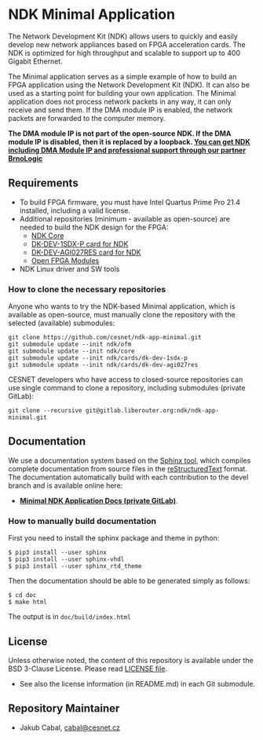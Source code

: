 # NDK Minimal Application

The Network Development Kit (NDK) allows users to quickly and easily develop new network appliances based on FPGA acceleration cards. The NDK is optimized for high throughput and scalable to support up to 400 Gigabit Ethernet.
 
The Minimal application serves as a simple example of how to build an FPGA application using the Network Development Kit (NDK). It can also be used as a starting point for building your own application. The Minimal application does not process network packets in any way, it can only receive and send them. If the DMA module IP is enabled, the network packets are forwarded to the computer memory.

**The DMA module IP is not part of the open-source NDK. If the DMA module IP is disabled, then it is replaced by a loopback. [You can get NDK including DMA Module IP and professional support through our partner BrnoLogic](https://support.brnologic.com/)**

## Requirements

- To build FPGA firmware, you must have Intel Quartus Prime Pro 21.4 installed, including a valid license.
- Additional repositories (minimum - available as open-source) are needed to build the NDK design for the FPGA:
    - [NDK Core](../../../../ndk-core/)
    - [DK-DEV-1SDX-P card for NDK](../../../../ndk-card-dk-dev-1sdx-p/)
    - [DK-DEV-AGI027RES card for NDK](../../../../ndk-card-dk-dev-agi027res/)
    - [Open FPGA Modules](../../../../ofm/)
- NDK Linux driver and SW tools

### How to clone the necessary repositories

Anyone who wants to try the NDK-based Minimal application, which is available as open-source, must manually clone the repository with the selected (available) submodules:

```
git clone https://github.com/cesnet/ndk-app-minimal.git
git submodule update --init ndk/ofm
git submodule update --init ndk/core
git submodule update --init ndk/cards/dk-dev-1sdx-p
git submodule update --init ndk/cards/dk-dev-agi027res
```

CESNET developers who have access to closed-source repositories can use single command to clone a repository, including submodules (private GitLab):
```
git clone --recursive git@gitlab.liberouter.org:ndk/ndk-app-minimal.git
```

## Documentation

We use a documentation system based on the [Sphinx tool](https://www.sphinx-doc.org), which compiles complete documentation from source files in the [reStructuredText](https://docutils.sourceforge.io/rst.html) format. The documentation automatically build with each contribution to the devel branch and is available online here:
- [**Minimal NDK Application Docs (private GitLab)**](https://ndk.gitlab.liberouter.org:5051/ndk-app-minimal/).

### How to manually build documentation

First you need to install the sphinx package and theme in python:
```
$ pip3 install --user sphinx
$ pip3 install --user sphinx-vhdl
$ pip3 install --user sphinx_rtd_theme
```

Then the documentation should be able to be generated simply as follows:
```
$ cd doc
$ make html
```

The output is in `doc/build/index.html`

## License

Unless otherwise noted, the content of this repository is available under the BSD 3-Clause License. Please read [LICENSE file](LICENSE).

- See also the license information (in README.md) in each Git submodule.

## Repository Maintainer

- Jakub Cabal, cabal@cesnet.cz
